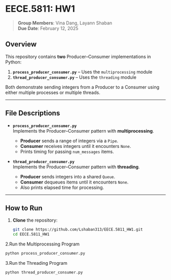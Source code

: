 # EECE.5811: HW1

> **Group Members**: Vina Dang, Layann Shaban  
> **Due Date**: February 12, 2025  

## Overview
This repository contains **two** Producer–Consumer implementations in Python:

1. **`process_producer_consumer.py`** – Uses the `multiprocessing` module  
2. **`thread_producer_consumer.py`** – Uses the `threading` module

Both demonstrate sending integers from a Producer to a Consumer using either multiple processes or multiple threads.

---

## File Descriptions

- **`process_producer_consumer.py`**  
  Implements the Producer–Consumer pattern with **multiprocessing**.  
  - **Producer** sends a range of integers via a `Pipe`.
  - **Consumer** receives integers until it encounters `None`.  
  - Prints timing for passing `num_messages` items.

- **`thread_producer_consumer.py`**  
  Implements the Producer–Consumer pattern with **threading**.  
  - **Producer** sends integers into a shared `Queue`.
  - **Consumer** dequeues items until it encounters `None`.
  - Also prints elapsed time for processing.

---

## How to Run

1. **Clone** the repository:
   ```bash
   git clone https://github.com/Lshaban313/EECE.5811_HW1.git
   cd EECE.5811_HW1

2.Run the Multiprocessing Program
```bash
python process_producer_consumer.py
```
3.Run the Threading Program

```
python thread_producer_consumer.py
